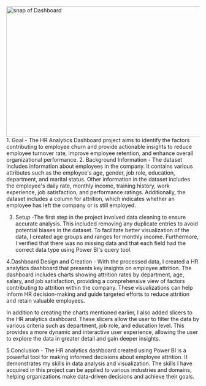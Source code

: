 <img width="616" height="341" alt="snap of Dashboard" src="https://github.com/user-attachments/assets/710ab256-7a4e-4287-bf4d-b81afd4cecf8" />
1. Goal - The HR Analytics Dashboard project aims to identify the factors contributing to employee churn and provide actionable insights to reduce employee turnover rate, improve employee retention, and enhance overall organizational performance.
2. Background Information - The dataset includes information about employees in the company. It contains various attributes such as the employee's age, gender, job role, education, department, and marital status. Other information in the dataset includes the employee's daily rate, monthly income, training history, work experience, job satisfaction, and performance ratings. Additionally, the dataset includes a column for attrition, which indicates whether an employee has left the company or is still employed.

3. Setup -The first step in the project involved data cleaning to ensure accurate analysis. This included removing any duplicate entries to avoid potential biases in the dataset. To facilitate better visualization of the data, I created age groups and ranges for monthly income. Furthermore, I verified that there was no missing data and that each field had the correct data type using Power BI's query tool.


4.Dashboard Design and Creation - With the processed data, I created a HR analytics dashboard that presents key insights on employee attrition. The dashboard includes charts showing attrition rates by department, age, salary, and job satisfaction, providing a comprehensive view of factors contributing to attrition within the company. These visualizations can help inform HR decision-making and guide targeted efforts to reduce attrition and retain valuable employees.

In addition to creating the charts mentioned earlier, I also added slicers to the HR analytics dashboard. These slicers allow the user to filter the data by various criteria such as department, job role, and education level. This provides a more dynamic and interactive user experience, allowing the user to explore the data in greater detail and gain deeper insights.



5.Conclusion - The HR analytics dashboard created using Power BI is a powerful tool for making informed decisions about employee attrition. It demonstrates my skills in data analysis and visualization. The skills I have acquired in this project can be applied to various industries and domains, helping organizations make data-driven decisions and achieve their goals.






